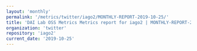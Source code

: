```yaml
---
layout: 'monthly'
permalink: '/metrics/twitter/iago2/MONTHLY-REPORT-2019-10-25/'
title: 'DAI Lab OSS Metrics Metrics report for iago2 | MONTHLY-REPORT-2019-10-25'
organization: 'twitter'
repository: 'iago2'
current_date: '2019-10-25'
---
```

